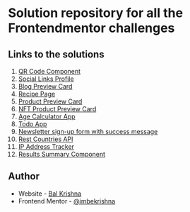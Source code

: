 # Solution repository for all the Frontendmentor challenges

## Links to the solutions

1.  [QR Code Component](https://imbekrishna.github.io/fementor/01-qr-code-component)
2.  [Social Links Profile](https://imbekrishna.github.io/fementor/02-social-links-profile)
3.  [Blog Preview Card](https://imbekrishna.github.io/fementor/03-blog-preview-card)
4.  [Recipe Page](https://imbekrishna.github.io/fementor/04-recipe-page)
5.  [Product Preview Card](https://imbekrishna.github.io/fementor/05-product-preview-card)
6.  [NFT Product Preview Card](https://imbekrishna.github.io/fementor/06-nft-preview-card)
7.  [Age Calculator App](https://age-calc.pages.dev/)
8.  [Todo App](https://fem-todo.pages.dev/)
9.  [Newsletter sign-up form with success message](https://imbekrishna.github.io/fementor/09-newsletter-sign-up)
10. [Rest Countries API](https://rest-countries-1pj.pages.dev/)
11. [IP Address Tracker](https://ip-loc.pages.dev/)
12. [Results Summary Component](https://imbekrishna.github.io/fementor/12-results-summary-component)

## Author

- Website - [Bal Krishna](https://imbekrishna.github.io)
- Frontend Mentor - [@imbekrishna](https://www.frontendmentor.io/profile/imbekrishna)
